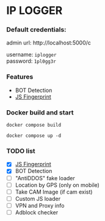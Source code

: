 # IP LOGGER

### Default credentials:

admin url: http://localhost:5000/c

username: `iplogger`  
password: `1pl0gg3r`

### Features

+ BOT Detection
+ [JS Fingerprint](https://github.com/fingerprintjs/fingerprintjs)

### Docker build and start

```docker compose build```

```docker compose up -d```

### TODO list

- [x] [JS Fingerprint](https://github.com/fingerprintjs/fingerprintjs)
- [x] BOT Detection
- [ ] "AntiDDOS" fake loader
- [ ] Location by GPS (only on mobile)
- [ ] Take CAM Image (if cam exist)
- [ ] Custom JS loader
- [ ] VPN and Proxy info
- [ ] Adblock checker
